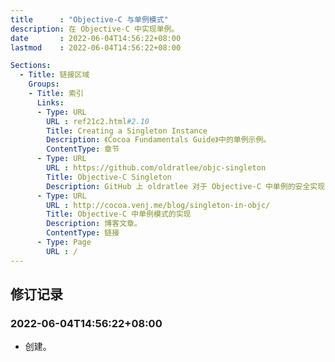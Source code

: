 ```yaml
---
title      : "Objective-C 与单例模式"
description: 在 Objective-C 中实现单例。
date       : 2022-06-04T14:56:22+08:00
lastmod    : 2022-06-04T14:56:22+08:00

Sections:
  - Title: 链接区域
    Groups:
    - Title: 索引
      Links:
      - Type: URL
        URL : ref21c2.html#2.10
        Title: Creating a Singleton Instance
        Description: 《Cocoa Fundamentals Guide》中的单例示例。
        ContentType: 章节
      - Type: URL
        URL : https://github.com/oldratlee/objc-singleton
        Title: Objective-C Singleton
        Description: GitHub 上 oldratlee 对于 Objective-C 中单例的安全实现的总结和代码。
      - Type: URL
        URL : http://cocoa.venj.me/blog/singleton-in-objc/
        Title: Objective-C 中单例模式的实现
        Description: 博客文章。
        ContentType: 链接
      - Type: Page
        URL : /
---
```


## 修订记录
### 2022-06-04T14:56:22+08:00
* 创建。
